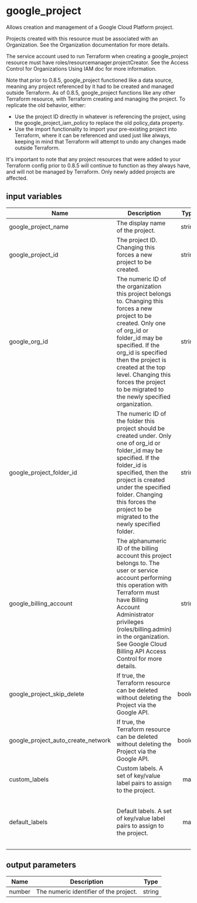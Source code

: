 # google_project

Allows creation and management of a Google Cloud Platform project.

Projects created with this resource must be associated with an Organization. See the Organization documentation for more details.

The service account used to run Terraform when creating a google_project resource must have roles/resourcemanager.projectCreator. See the Access Control for Organizations Using IAM doc for more information.

Note that prior to 0.8.5, google_project functioned like a data source, meaning any project referenced by it had to be created and managed outside Terraform. As of 0.8.5, google_project functions like any other Terraform resource, with Terraform creating and managing the project. To replicate the old behavior, either:

- Use the project ID directly in whatever is referencing the project, using the google_project_iam_policy to replace the old policy_data property.
- Use the import functionality to import your pre-existing project into Terraform, where it can be referenced and used just like always, keeping in mind that Terraform will attempt to undo any changes made outside Terraform.

It's important to note that any project resources that were added to your Terraform config prior to 0.8.5 will continue to function as they always have, and will not be managed by Terraform. Only newly added projects are affected.

## input variables

| Name | Description | Type | Default | Required |
|------|-------------|:----:|:-----:|:-----:|
|google_project_name|The display name of the project.|string|test-team-project|No|
|google_project_id|The project ID. Changing this forces a new project to be created.|string|test-team-project-f2754a99|No|
|google_org_id|The numeric ID of the organization this project belongs to. Changing this forces a new project to be created. Only one of org_id or folder_id may be specified. If the org_id is specified then the project is created at the top level. Changing this forces the project to be migrated to the newly specified organization.|string||No|
|google_project_folder_id|The numeric ID of the folder this project should be created under. Only one of org_id or folder_id may be specified. If the folder_id is specified, then the project is created under the specified folder. Changing this forces the project to be migrated to the newly specified folder.|string||No|
|google_billing_account|The alphanumeric ID of the billing account this project belongs to. The user or service account performing this operation with Terraform must have Billing Account Administrator privileges (roles/billing.admin) in the organization. See Google Cloud Billing API Access Control for more details.|string||No|
|google_project_skip_delete|If true, the Terraform resource can be deleted without deleting the Project via the Google API.|boolean|false|No|
|google_project_auto_create_network|If true, the Terraform resource can be deleted without deleting the Project via the Google API.|boolean|false|No|
|custom_labels|Custom labels. A set of key/value label pairs to assign to the project.|map||No|
|default_labels|Default labels. A set of key/value label pairs to assign to the project.|map|{"ThubName"= "test-team-project","ThubCode"= "f2754a99","ThubEnv"= "default","Description" = "Managed by TerraHub"}|No|

## output parameters

| Name | Description | Type |
|------|-------------|:----:|
|number|The numeric identifier of the project.|string|